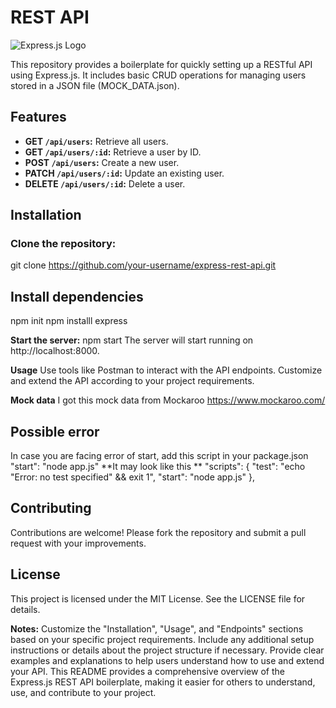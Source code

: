 # REST API 
![Express.js Logo](https://upload.wikimedia.org/wikipedia/commons/thumb/6/64/Expressjs.png/220px-Expressjs.png)

This repository provides a boilerplate for quickly setting up a RESTful API using Express.js. It includes basic CRUD operations for managing users stored in a JSON file (MOCK_DATA.json).

## Features

- **GET `/api/users`:** Retrieve all users.
- **GET `/api/users/:id`:** Retrieve a user by ID.
- **POST `/api/users`:** Create a new user.
- **PATCH `/api/users/:id`:** Update an existing user.
- **DELETE `/api/users/:id`:** Delete a user.

## Installation

### Clone the repository:
git clone https://github.com/your-username/express-rest-api.git

## Install dependencies
npm init
npm installl express

**Start the server:**
npm start
The server will start running on http://localhost:8000.

**Usage**
Use tools like Postman to interact with the API endpoints.
Customize and extend the API according to your project requirements.

**Mock data**
I got this mock data from Mockaroo
https://www.mockaroo.com/

## Possible error
In case you are facing error of start, add this script in your package.json 
 "start": "node app.js"
**It may look like this **
  "scripts": {
    "test": "echo \"Error: no test specified\" && exit 1",
    "start": "node app.js" },

## Contributing
Contributions are welcome! Please fork the repository and submit a pull request with your improvements.

## License
This project is licensed under the MIT License. See the LICENSE file for details.

**Notes:**
Customize the "Installation", "Usage", and "Endpoints" sections based on your specific project requirements.
Include any additional setup instructions or details about the project structure if necessary.
Provide clear examples and explanations to help users understand how to use and extend your API.
This README provides a comprehensive overview of the Express.js REST API boilerplate, making it easier for others to understand, use, and contribute to your project.
